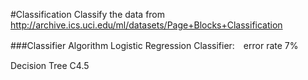 #Classification
Classify the data from http://archive.ics.uci.edu/ml/datasets/Page+Blocks+Classification

###Classifier Algorithm
Logistic Regression Classifier:　error rate 7%

Decision Tree C4.5

